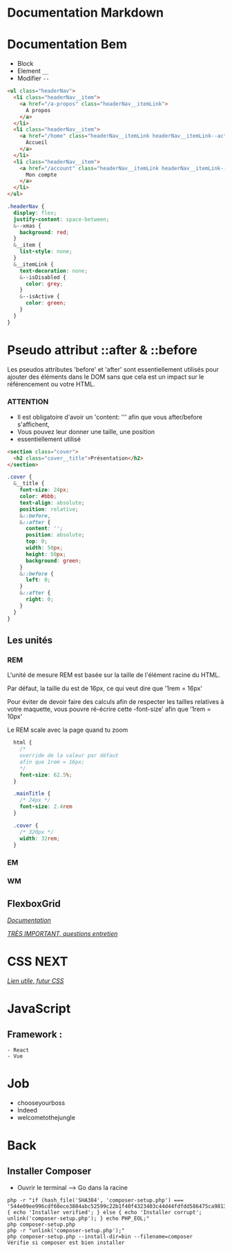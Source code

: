 # Documentation Markdown

# Documentation Bem

* Block
* Element `__`
* Modifier `--`

```html
<ul class="headerNav">
  <li class="headerNav__item">
    <a href="/a-propos" class="headerNav__itemLink">
      A propos
    </a>
  </li>
  <li class="headerNav__item">
    <a href="/home" class="headerNav__itemLink headerNav__itemLink--active">
      Accueil
    </a>
  </li>
  <li class="headerNav__item">
    <a href="/account" class="headerNav__itemLink headerNav__itemLink--isDisabled">
      Mon compte
    </a>
  </li>
</ul>
```

```css
.headerNav {
  display: flex;
  justify-content: space-between;
  &--xmas {
    background: red;
  }
  &__item {
    list-style: none;
  }
  &__itemLink {
    text-decoration: none;
    &--isDisabled {
      color: grey;
    }
    &--isActive {
      color: green;
    }
  }
}
```

# Pseudo attribut ::after & ::before

Les pseudos attributes 'before' et 'after' sont essentiellement utilisés pour
ajouter des éléments dans le DOM sans que cela est un impact sur le référencement
ou votre HTML.

### **ATTENTION**
* Il est obligatoire d'avoir un 'content: ''' afin que vous after/before s'affichent,
* Vous pouvez leur donner une taille, une position
* essentiellement utilisé

```html
<section class="cover">
  <h2 class="cover__title">Présentation</h2>
</section>
```

```css
.cover {
  &__title {
    font-size: 24px;
    color: #bbb;
    text-align: absolute;
    position: relative;
    &::before,
    &::after {
      content: '';
      position: absolute;
      top: 0;
      width: 50px;
      height: 50px;
      background: green;
    }
    &::before {
      left: 0;
    }
    &::after {
      right: 0;
    }
  }
}
```

## Les unités

### REM
L'unité de mesure REM est basée sur la taille de l'élément racine du HTML.

Par défaut, la taille du <html> est de 16px, ce qui veut dire que '1rem = 16px'

Pour éviter de  devoir faire des calculs afin de respecter les tailles relatives
à votre maquette, vous pouvre ré-écrire cette -font-size' afin que '1rem = 10px'

Le REM scale avec la page quand tu zoom
```css
  html {
    /*
    override de la valeur par défaut
    afin que 1rem = 16px;
    */
    font-size: 62.5%;
  }

  .mainTitle {
    /* 24px */
    font-size: 2.4rem
  }

  .cover {
    /* 320px */
    width: 32rem;
  }
```
### EM


### WM



## FlexboxGrid
*[Documentation](http://flexboxgrid.com/)*


*[TRÈS IMPORTANT, questions entretien](https://github.com/h5bp/Front-end-Developer-Interview-Questions)*

# CSS NEXT
*[Lien utile, futur CSS](http://cssnext.io/)*


# JavaScript

## Framework :
    - React
    - Vue

# Job

  * chooseyourboss
  * Indeed
  * welcometothejungle


# Back

## Installer Composer


* Ouvrir le terminal --> Go dans la racine

```
php -r "if (hash_file('SHA384', 'composer-setup.php') === '544e09ee996cdf60ece3804abc52599c22b1f40f4323403c44d44fdfdd586475ca9813a858088ffbc1f233e9b180f061') { echo 'Installer verified'; } else { echo 'Installer corrupt'; unlink('composer-setup.php'); } echo PHP_EOL;"
php composer-setup.php
php -r "unlink('composer-setup.php');"
php composer-setup.php --install-dir=bin --filename=composer
Vérifie si composer est bien installer
```
